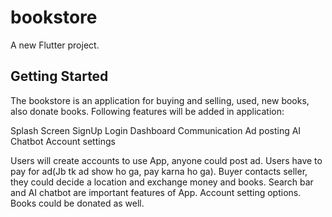 # bookstore

A new Flutter project.

## Getting Started

The bookstore is an application for buying and selling, used, new books, also donate books.
Following features will be added in application:

Splash Screen
SignUp
Login
Dashboard
Communication
Ad posting
AI Chatbot
Account settings

Users will create accounts to use App, anyone could post ad.
Users have to pay for ad(Jb tk ad show ho ga, pay karna ho ga).
Buyer contacts seller, they could decide a location and exchange money and books.
Search bar and AI chatbot are important features of App.
Account setting options.
Books could be donated as well.
